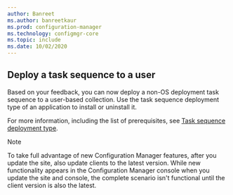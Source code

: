 ```yaml
---
author: Banreet
ms.author: banreetkaur
ms.prod: configuration-manager
ms.technology: configmgr-core
ms.topic: include
ms.date: 10/02/2020
---
```


## <a name="bkmk_tsdt"></a> Deploy a task sequence to a user

<!--8018255-->

Based on your feedback, you can now deploy a non-OS deployment task sequence to a user-based collection. Use the task sequence deployment type of an application to install or uninstall it.

For more information, including the list of prerequisites, see [Task sequence deployment type](../../../../../apps/get-started/creating-windows-applications.md#bkmk_tsdt).

> [!NOTE]
> To take full advantage of new Configuration Manager features, after you update the site, also update clients to the latest version. While new functionality appears in the Configuration Manager console when you update the site and console, the complete scenario isn't functional until the client version is also the latest.
